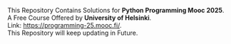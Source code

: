   This Repository Contains Solutions for **Python Programming Mooc 2025**.  
  A Free Course Offered by **University of Helsinki**.  
  Link: https://programming-25.mooc.fi/.  
  This Repository will keep updating in Future.
